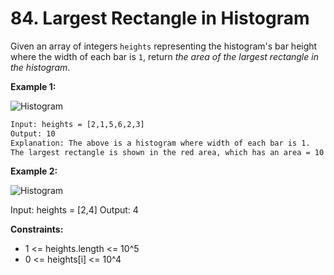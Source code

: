 # 84. Largest Rectangle in Histogram

Given an array of integers `heights` representing the histogram's bar height where the width of each bar is `1`, return *the area of the largest rectangle in the histogram*.

**Example 1:**

![Histogram](https://assets.leetcode.com/uploads/2021/01/04/histogram.jpg)

```txt
Input: heights = [2,1,5,6,2,3]
Output: 10
Explanation: The above is a histogram where width of each bar is 1.
The largest rectangle is shown in the red area, which has an area = 10 units.
```
**Example 2:**

![Histogram](https://assets.leetcode.com/uploads/2021/01/04/histogram-1.jpg)

Input: heights = [2,4]
Output: 4

**Constraints:**

* 1 <= heights.length <= 10^5
* 0 <= heights[i] <= 10^4
